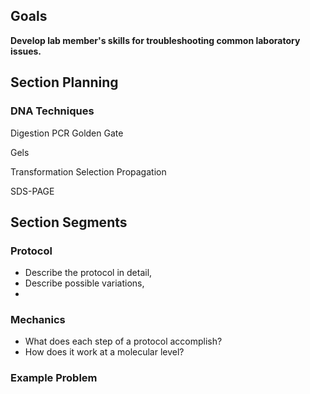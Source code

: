 ## Goals

**Develop lab member's skills for troubleshooting common laboratory issues.**

## Section Planning

### DNA Techniques

Digestion
PCR
Golden Gate

Gels

Transformation
Selection
Propagation

SDS-PAGE

## Section Segments

### Protocol

- Describe the protocol in detail,
- Describe possible variations,
-

### Mechanics

- What does each step of a protocol accomplish?
- How does it work at a molecular level?

### Example Problem
